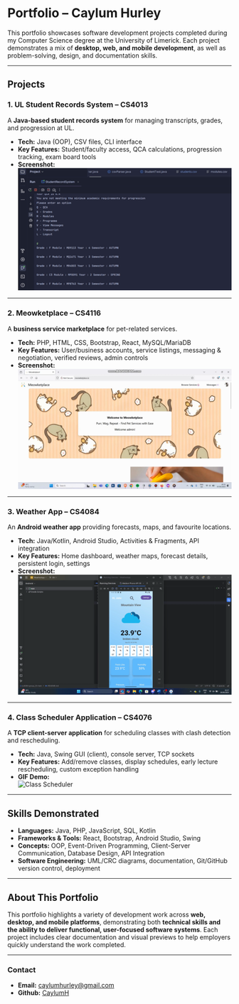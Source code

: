 # Portfolio – Caylum Hurley

This portfolio showcases software development projects completed during my Computer Science degree at the University of Limerick. Each project demonstrates a mix of **desktop, web, and mobile development**, as well as problem-solving, design, and documentation skills.

---

## Projects

### 1. UL Student Records System – CS4013
A **Java-based student records system** for managing transcripts, grades, and progression at UL.  
- **Tech:** Java (OOP), CSV files, CLI interface  
- **Key Features:** Student/faculty access, QCA calculations, progression tracking, exam board tools  
- **Screenshot:**  
![Student Records](images/student_grades.png)

---

### 2. Meowketplace – CS4116
A **business service marketplace** for pet-related services.  
- **Tech:** PHP, HTML, CSS, Bootstrap, React, MySQL/MariaDB  
- **Key Features:** User/business accounts, service listings, messaging & negotiation, verified reviews, admin controls  
- **Screenshot:**  
![Meowketplace](images/meowketplace-home-screenshot.png)

---

### 3. Weather App – CS4084
An **Android weather app** providing forecasts, maps, and favourite locations.  
- **Tech:** Java/Kotlin, Android Studio, Activities & Fragments, API integration  
- **Key Features:** Home dashboard, weather maps, forecast details, persistent login, settings  
- **Screenshot:**  
![Weather App](images/home_page.png)

---

### 4. Class Scheduler Application – CS4076
A **TCP client-server application** for scheduling classes with clash detection and rescheduling.  
- **Tech:** Java, Swing GUI (client), console server, TCP sockets  
- **Key Features:** Add/remove classes, display schedules, early lecture rescheduling, custom exception handling  
- **GIF Demo:**  
![Class Scheduler](images/timetable.gif)

---

## Skills Demonstrated
- **Languages:** Java, PHP, JavaScript, SQL, Kotlin 
- **Frameworks & Tools:** React, Bootstrap, Android Studio, Swing  
- **Concepts:** OOP, Event-Driven Programming, Client-Server Communication, Database Design, API Integration  
- **Software Engineering:** UML/CRC diagrams, documentation, Git/GitHub version control, deployment

---

## About This Portfolio
This portfolio highlights a variety of development work across **web, desktop, and mobile platforms**, demonstrating both **technical skills and the ability to deliver functional, user-focused software systems**. Each project includes clear documentation and visual previews to help employers quickly understand the work completed.

---

### Contact
- **Email:** caylumhurley@gmail.com
- **Github:** [CaylumH](https://github.com/CaylumH)
